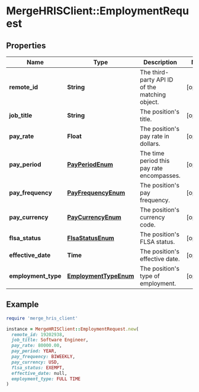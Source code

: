 # MergeHRISClient::EmploymentRequest

## Properties

| Name | Type | Description | Notes |
| ---- | ---- | ----------- | ----- |
| **remote_id** | **String** | The third-party API ID of the matching object. | [optional] |
| **job_title** | **String** | The position&#39;s title. | [optional] |
| **pay_rate** | **Float** | The position&#39;s pay rate in dollars. | [optional] |
| **pay_period** | [**PayPeriodEnum**](PayPeriodEnum.md) | The time period this pay rate encompasses. | [optional] |
| **pay_frequency** | [**PayFrequencyEnum**](PayFrequencyEnum.md) | The position&#39;s pay frequency. | [optional] |
| **pay_currency** | [**PayCurrencyEnum**](PayCurrencyEnum.md) | The position&#39;s currency code. | [optional] |
| **flsa_status** | [**FlsaStatusEnum**](FlsaStatusEnum.md) | The position&#39;s FLSA status. | [optional] |
| **effective_date** | **Time** | The position&#39;s effective date. | [optional] |
| **employment_type** | [**EmploymentTypeEnum**](EmploymentTypeEnum.md) | The position&#39;s type of employment. | [optional] |

## Example

```ruby
require 'merge_hris_client'

instance = MergeHRISClient::EmploymentRequest.new(
  remote_id: 19202938,
  job_title: Software Engineer,
  pay_rate: 80000.00,
  pay_period: YEAR,
  pay_frequency: BIWEEKLY,
  pay_currency: USD,
  flsa_status: EXEMPT,
  effective_date: null,
  employment_type: FULL TIME
)
```


